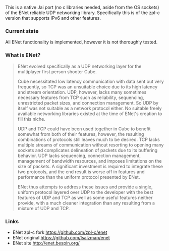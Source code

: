 
This is a native Jai port (no c libraries needed, aside from the OS sockets) of the ENet reliable UDP networking library. Specifically this is of the zpl-c version that supports IPv6 and other features.

### Current state

All ENet functionality is implemented, however it is not thoroughly tested.

### What is ENet?
> ENet evolved specifically as a UDP networking layer for the multiplayer first person shooter Cube.
> 
> Cube necessitated low latency communication with data sent out very frequently, so TCP was an unsuitable choice due to its high latency and stream orientation. UDP, however, lacks many sometimes necessary features from TCP such as reliability, sequencing, unrestricted packet sizes, and connection management. So UDP by itself was not suitable as a network protocol either. No suitable freely available networking libraries existed at the time of ENet's creation to fill this niche.
>
> UDP and TCP could have been used together in Cube to benefit somewhat from both of their features, however, the resulting combinations of protocols still leaves much to be desired. TCP lacks multiple streams of communication without resorting to opening many sockets and complicates delineation of packets due to its buffering behavior. UDP lacks sequencing, connection management, management of bandwidth resources, and imposes limitations on the size of packets. A significant investment is required to integrate these two protocols, and the end result is worse off in features and performance than the uniform protocol presented by ENet.
> 
> ENet thus attempts to address these issues and provide a single, uniform protocol layered over UDP to the developer with the best features of UDP and TCP as well as some useful features neither provide, with a much cleaner integration than any resulting from a mixture of UDP and TCP.

### Links

- ENet zpl-c fork https://github.com/zpl-c/enet
- ENet original https://github.com/lsalzman/enet
- ENet site http://enet.bespin.org/

